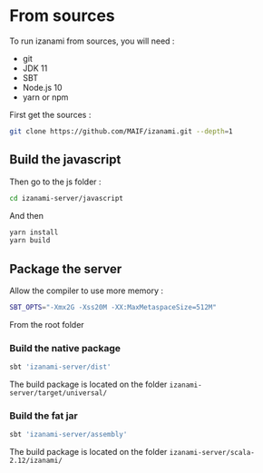 # From sources

To run izanami from sources, you will need : 

* git 
* JDK 11 
* SBT 
* Node.js 10
* yarn or npm 

First get the sources : 

```bash
git clone https://github.com/MAIF/izanami.git --depth=1
```


## Build the javascript 

Then go to the js folder : 

```bash
cd izanami-server/javascript
```

And then 

```bash
yarn install 
yarn build 
```

## Package the server 

Allow the compiler to use more memory : 

```bash
SBT_OPTS="-Xmx2G -Xss20M -XX:MaxMetaspaceSize=512M"
```

From the root folder 

### Build the native package 

```bash
sbt 'izanami-server/dist'
```

The build package is located on the folder `izanami-server/target/universal/`

### Build the fat jar

```bash
sbt 'izanami-server/assembly'
```

The build package is located on the folder `izanami-server/scala-2.12/izanami/`
